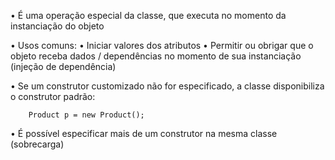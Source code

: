 
• É uma operação especial da classe, que executa no momento da instanciação do objeto

• Usos comuns:
	• Iniciar valores dos atributos
	• Permitir ou obrigar que o objeto receba dados / dependências no momento de sua instanciação (injeção de dependência)

• Se um construtor customizado não for especificado, a classe disponibiliza o construtor padrão:
```
	Product p = new Product();
```

• É possível especificar mais de um construtor na mesma classe (sobrecarga)